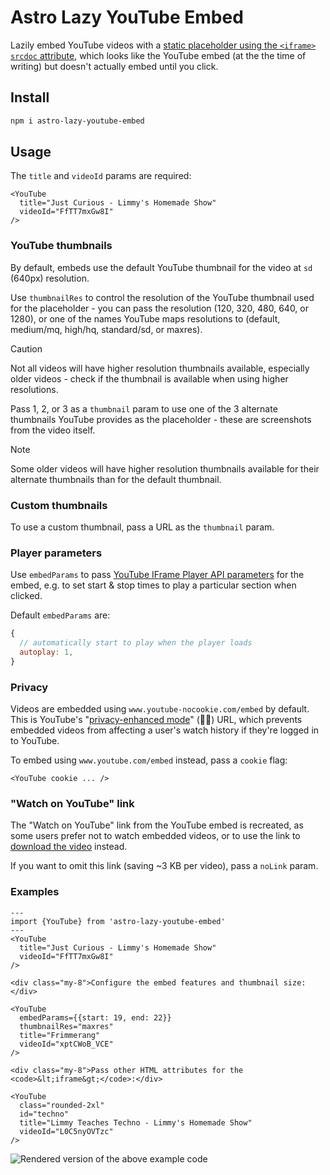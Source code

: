 # Astro Lazy YouTube Embed

Lazily embed YouTube videos with a [static placeholder using the `<iframe>` `srcdoc` attribute](https://css-tricks.com/lazy-load-embedded-youtube-videos/), which looks like the YouTube embed (at the the time of writing) but doesn't actually embed until you click.

## Install

```sh
npm i astro-lazy-youtube-embed
```

## Usage

The `title` and `videoId` params are required:

```astro
<YouTube
  title="Just Curious - Limmy's Homemade Show"
  videoId="FfTT7mxGw8I"
/>
```

### YouTube thumbnails

By default, embeds use the default YouTube thumbnail for the video at `sd` (640px) resolution.

Use `thumbnailRes` to control the resolution of the YouTube thumbnail used for the placeholder - you can pass the resolution (120, 320, 480, 640, or 1280), or one of the names YouTube maps resolutions to (default, medium/mq, high/hq, standard/sd, or maxres).

> [!CAUTION]
> Not all videos will have higher resolution thumbnails available, especially older videos - check if the thumbnail is available when using higher resolutions.

Pass 1, 2, or 3 as a `thumbnail` param to use one of the 3 alternate thumbnails YouTube provides as the placeholder - these are screenshots from the video itself.

> [!NOTE]
> Some older videos will have higher resolution thumbnails available for their alternate thumbnails than for the default thumbnail.

### Custom thumbnails

To use a custom thumbnail, pass a URL as the `thumbnail` param.

### Player parameters

Use `embedParams` to pass [YouTube IFrame Player API parameters](https://developers.google.com/youtube/player_parameters#Parameters) for the embed, e.g. to set start & stop times to play a particular section when clicked.

Default `embedParams` are:

```js
{
  // automatically start to play when the player loads
  autoplay: 1,
}
```

### Privacy

Videos are embedded using `www.youtube-nocookie.com/embed` by default. This is YouTube's "[privacy-enhanced mode](https://support.google.com/youtube/answer/171780?hl=en#zippy=%2Cturn-on-privacy-enhanced-mode)" (🧂🤏) URL, which prevents embedded videos from affecting a user's watch history if they're logged in to YouTube.

To embed using `www.youtube.com/embed` instead, pass a `cookie` flag:

```astro
<YouTube cookie ... />
```

### "Watch on YouTube" link

The "Watch on YouTube" link from the YouTube embed is recreated, as some users prefer not to watch embedded videos, or to use the link to [download the video](https://github.com/yt-dlp/yt-dlp#readme) instead.

If you want to omit this link (saving ~3 KB per video), pass a `noLink` param.

### Examples

```astro
---
import {YouTube} from 'astro-lazy-youtube-embed'
---
<YouTube
  title="Just Curious - Limmy's Homemade Show"
  videoId="FfTT7mxGw8I"
/>

<div class="my-8">Configure the embed features and thumbnail size:</div>

<YouTube
  embedParams={{start: 19, end: 22}}
  thumbnailRes="maxres"
  title="Frimmerang"
  videoId="xptCWoB_VCE"
/>

<div class="my-8">Pass other HTML attributes for the <code>&lt;iframe&gt;</code>:</div>

<YouTube
  class="rounded-2xl"
  id="techno"
  title="Limmy Teaches Techno - Limmy's Homemade Show"
  videoId="L0C5nyOVTzc"
/>
```

![Rendered version of the above example code](./example.jpg)